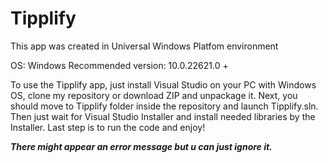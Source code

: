 # Tipplify
This app was created in Universal Windows Platfom environment

OS: Windows 
Recommended version: 10.0.22621.0 +


To use the Tipplify app, just install Visual Studio on your PC with Windows OS, clone my repository or download ZIP and unpackage it. 
Next, you should move to Tipplify folder inside the repository and launch Tipplify.sln. 
Then just wait for Visual Studio Installer and install needed libraries by the Installer.
Last step is to run the code and enjoy!

***There might appear an error message but u can just ignore it.***

